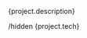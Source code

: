 <div class="relative w-100%">   
                  <p class=" absolute  group-hover:hidden align-center text-center text-2xl w-fit">
                    {project.description}
                  </p>
                  <p class=" hidden absolute group-hover:block text-2xl w-fit">
                    /hidden
                    {project.tech}
                  </p>
                </div>